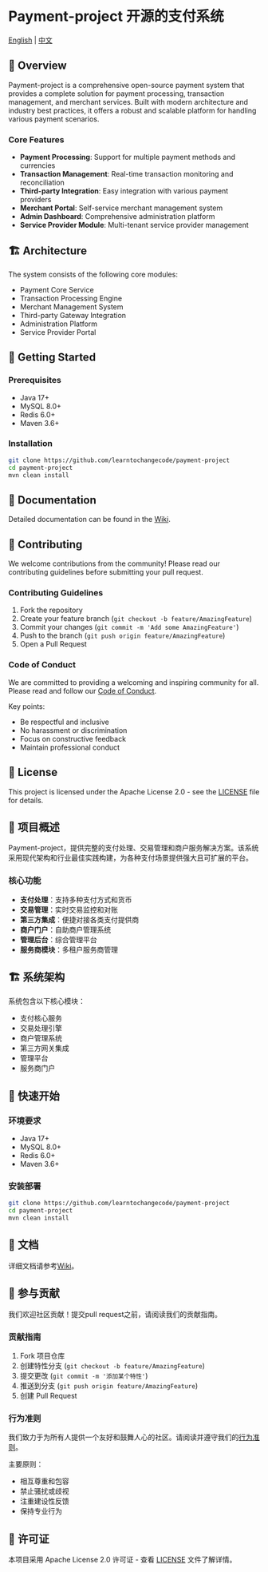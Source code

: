 # Payment-project 开源的支付系统

[English](#english) | [中文](#中文)

<div id="english">

## 🌟 Overview

Payment-project is a comprehensive open-source payment system that provides a complete solution for payment processing, transaction management, and merchant services. Built with modern architecture and industry best practices, it offers a robust and scalable platform for handling various payment scenarios.

### Core Features

- **Payment Processing**: Support for multiple payment methods and currencies
- **Transaction Management**: Real-time transaction monitoring and reconciliation
- **Third-party Integration**: Easy integration with various payment providers
- **Merchant Portal**: Self-service merchant management system
- **Admin Dashboard**: Comprehensive administration platform
- **Service Provider Module**: Multi-tenant service provider management

## 🏗️ Architecture

The system consists of the following core modules:

- Payment Core Service
- Transaction Processing Engine
- Merchant Management System
- Third-party Gateway Integration
- Administration Platform
- Service Provider Portal

## 🚀 Getting Started

### Prerequisites

- Java 17+
- MySQL 8.0+
- Redis 6.0+
- Maven 3.6+

### Installation

```bash
git clone https://github.com/learntochangecode/payment-project
cd payment-project
mvn clean install
```

## 📖 Documentation

Detailed documentation can be found in the [Wiki]().

## 🤝 Contributing

We welcome contributions from the community! Please read our contributing guidelines before submitting your pull request.

### Contributing Guidelines

1. Fork the repository
2. Create your feature branch (`git checkout -b feature/AmazingFeature`)
3. Commit your changes (`git commit -m 'Add some AmazingFeature'`)
4. Push to the branch (`git push origin feature/AmazingFeature`)
5. Open a Pull Request

### Code of Conduct

We are committed to providing a welcoming and inspiring community for all. Please read and follow our [Code of Conduct](CODE_OF_CONDUCT.md).

Key points:
- Be respectful and inclusive
- No harassment or discrimination
- Focus on constructive feedback
- Maintain professional conduct

## 📄 License

This project is licensed under the Apache License 2.0 - see the [LICENSE](https://www.apache.org/licenses/LICENSE-2.0) file for details.

</div>

<div id="中文">

## 🌟 项目概述

Payment-project，提供完整的支付处理、交易管理和商户服务解决方案。该系统采用现代架构和行业最佳实践构建，为各种支付场景提供强大且可扩展的平台。

### 核心功能

- **支付处理**：支持多种支付方式和货币
- **交易管理**：实时交易监控和对账
- **第三方集成**：便捷对接各类支付提供商
- **商户门户**：自助商户管理系统
- **管理后台**：综合管理平台
- **服务商模块**：多租户服务商管理

## 🏗️ 系统架构

系统包含以下核心模块：

- 支付核心服务
- 交易处理引擎
- 商户管理系统
- 第三方网关集成
- 管理平台
- 服务商门户

## 🚀 快速开始

### 环境要求

- Java 17+
- MySQL 8.0+
- Redis 6.0+
- Maven 3.6+

### 安装部署

```bash
git clone https://github.com/learntochangecode/payment-project
cd payment-project
mvn clean install
```

## 📖 文档

详细文档请参考[Wiki]()。

## 🤝 参与贡献

我们欢迎社区贡献！提交pull request之前，请阅读我们的贡献指南。

### 贡献指南

1. Fork 项目仓库
2. 创建特性分支 (`git checkout -b feature/AmazingFeature`)
3. 提交更改 (`git commit -m '添加某个特性'`)
4. 推送到分支 (`git push origin feature/AmazingFeature`)
5. 创建 Pull Request

### 行为准则

我们致力于为所有人提供一个友好和鼓舞人心的社区。请阅读并遵守我们的[行为准则](CODE_OF_CONDUCT.md)。

主要原则：
- 相互尊重和包容
- 禁止骚扰或歧视
- 注重建设性反馈
- 保持专业行为

## 📄 许可证

本项目采用 Apache License 2.0 许可证 - 查看 [LICENSE](https://www.apache.org/licenses/LICENSE-2.0) 文件了解详情。

</div>
